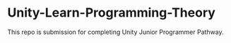 # Unity-Learn-Programming-Theory
This repo is submission for completing Unity Junior Programmer Pathway.
